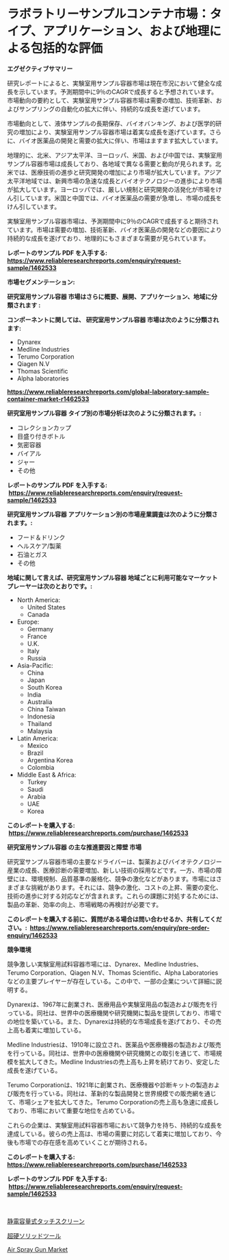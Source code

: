 <p><h1>ラボラトリーサンプルコンテナ市場：タイプ、アプリケーション、および地理による包括的な評価</h1></p><p><strong>エグゼクティブサマリー</strong></p>
<p><p>研究レポートによると、実験室用サンプル容器市場は現在市況において健全な成長を示しています。予測期間中に9％のCAGRで成長すると予想されています。市場動向の要約として、実験室用サンプル容器市場は需要の増加、技術革新、およびサンプリングの自動化の拡大に伴い、持続的な成長を遂げています。</p><p>市場動向として、液体サンプルの長期保存、バイオバンキング、および医学的研究の増加により、実験室用サンプル容器市場は着実な成長を遂げています。さらに、バイオ医薬品の開発と需要の拡大に伴い、市場はますます拡大しています。</p><p>地理的に、北米、アジア太平洋、ヨーロッパ、米国、および中国では、実験室用サンプル容器市場は成長しており、各地域で異なる需要と動向が見られます。北米では、医療技術の進歩と研究開発の増加により市場が拡大しています。アジア太平洋地域では、新興市場の急速な成長とバイオテクノロジーの進歩により市場が拡大しています。ヨーロッパでは、厳しい規制と研究開発の活発化が市場をけん引しています。米国と中国では、バイオ医薬品の需要が急増し、市場の成長をけん引しています。</p><p>実験室用サンプル容器市場は、予測期間中に9％のCAGRで成長すると期待されています。市場は需要の増加、技術革新、バイオ医薬品の開発などの要因により持続的な成長を遂げており、地理的にもさまざまな需要が見られています。</p></p>
<p><strong>レポートのサンプル PDF を入手する: <a href="https://www.reliableresearchreports.com/enquiry/request-sample/1462533">https://www.reliableresearchreports.com/enquiry/request-sample/1462533</a></strong></p>
<p><strong>市場セグメンテーション:</strong></p>
<p><strong> 研究室用サンプル容器 市場はさらに概要、展開、アプリケーション、地域に分類されます :</strong></p>
<p><strong>コンポーネントに関しては、 研究室用サンプル容器 市場は次のように分類されます: &nbsp;</strong></p>
<p><ul><li>Dynarex</li><li>Medline Industries</li><li>Terumo Corporation</li><li>Qiagen N.V</li><li>Thomas Scientific</li><li>Alpha laboratories</li></ul></p>
<p><strong><a href="https://www.reliableresearchreports.com/global-laboratory-sample-container-market-r1462533">https://www.reliableresearchreports.com/global-laboratory-sample-container-market-r1462533</a></strong></p>
<p><strong> 研究室用サンプル容器 タイプ別の市場分析は次のように分類されます。:</strong></p>
<p><ul><li>コレクションカップ</li><li>目盛り付きボトル</li><li>気密容器</li><li>バイアル</li><li>ジャー</li><li>その他</li></ul></p>
<p><strong>レポートのサンプル PDF を入手する: &nbsp;<a href="https://www.reliableresearchreports.com/enquiry/request-sample/1462533">https://www.reliableresearchreports.com/enquiry/request-sample/1462533</a></strong></p>
<p><strong> 研究室用サンプル容器 アプリケーション別の市場産業調査は次のように分類されます。:</strong></p>
<p><ul><li>フード＆ドリンク</li><li>ヘルスケア/製薬</li><li>石油とガス</li><li>その他</li></ul></p>
<p><strong>地域に関して言えば、研究室用サンプル容器 地域ごとに利用可能なマーケットプレーヤーは次のとおりです。:</strong></p>
<p><ul>
    <li>
        North America:
        <ul>
            <li>United States</li>
            <li>Canada</li>
        </ul>
    </li>
    <li>
        Europe:
        <ul>
            <li>Germany</li>
            <li>France</li>
            <li>U.K.</li>
            <li>Italy</li>
            <li>Russia</li>
        </ul>
    </li>
    <li>
        Asia-Pacific:
        <ul>
            <li>China</li>
            <li>Japan</li>
            <li>South Korea</li>
            <li>India</li>
            <li>Australia</li>
            <li>China Taiwan</li>
            <li>Indonesia</li>
            <li>Thailand</li>
            <li>Malaysia</li>
        </ul>
    </li>
    <li>
        Latin America:
        <ul>
            <li>Mexico</li>
            <li>Brazil</li>
            <li>Argentina Korea</li>
            <li>Colombia</li>
        </ul>
    </li>
    <li>
        Middle East & Africa:
        <ul>
            <li>Turkey</li>
            <li>Saudi</li>
            <li>Arabia</li>
            <li>UAE</li>
            <li>Korea</li>
        </ul>
    </li>
    </ul></p>
<p><strong>このレポートを購入する: &nbsp;<a href="https://www.reliableresearchreports.com/purchase/1462533">https://www.reliableresearchreports.com/purchase/1462533</a></strong></p>
<p><strong>研究室用サンプル容器 の主な推進要因と障壁 市場</strong></p>
<p><p>研究室サンプル容器市場の主要なドライバーは、製薬およびバイオテクノロジー産業の成長、医療診断の需要増加、新しい技術の採用などです。一方、市場の障壁には、環境規制、品質基準の厳格化、競争の激化などがあります。市場にはさまざまな挑戦があります。それには、競争の激化、コストの上昇、需要の変化、技術の進歩に対する対応などが含まれます。これらの課題に対処するためには、製品の革新、効率の向上、市場戦略の再検討が必要です。</p></p>
<p><strong>このレポートを購入する前に、質問がある場合は問い合わせるか、共有してください。:&nbsp; <a href="https://www.reliableresearchreports.com/enquiry/pre-order-enquiry/1462533">https://www.reliableresearchreports.com/enquiry/pre-order-enquiry/1462533</a></strong></p>
<p><strong>競争環境</strong></p>
<p><p>競争激しい実験室用試料容器市場には、Dynarex、Medline Industries、Terumo Corporation、Qiagen N.V、Thomas Scientific、Alpha Laboratoriesなどの主要プレイヤーが存在している。この中で、一部の企業について詳細に説明する。</p><p>Dynarexは、1967年に創業され、医療用品や実験室用品の製造および販売を行っている。同社は、世界中の医療機関や研究機関に製品を提供しており、市場での地位を築いている。また、Dynarexは持続的な市場成長を遂げており、その売上高も着実に増加している。</p><p>Medline Industriesは、1910年に設立され、医薬品や医療機器の製造および販売を行っている。同社は、世界中の医療機関や研究機関との取引を通じて、市場規模を拡大してきた。Medline Industriesの売上高も上昇を続けており、安定した成長を遂げている。</p><p>Terumo Corporationは、1921年に創業され、医療機器や診断キットの製造および販売を行っている。同社は、革新的な製品開発と世界規模での販売網を通じて、市場シェアを拡大してきた。Terumo Corporationの売上高も急速に成長しており、市場において重要な地位を占めている。</p><p>これらの企業は、実験室用試料容器市場において競争力を持ち、持続的な成長を達成している。彼らの売上高は、市場の需要に対応して着実に増加しており、今後も市場での存在感を高めていくことが期待される。</p></p>
<p><strong>このレポートを購入する: &nbsp; <a href="https://www.reliableresearchreports.com/purchase/1462533">https://www.reliableresearchreports.com/purchase/1462533</a></strong></p>
<p><strong>レポートのサンプル PDF を入手する: &nbsp;<a href="https://www.reliableresearchreports.com/enquiry/request-sample/1462533">https://www.reliableresearchreports.com/enquiry/request-sample/1462533</a></strong><strong></strong></p>
<p>&nbsp;</p>
<p><p><a href="https://github.com/ihabdkwlxs948/Market-Research-Report-List-1/blob/main/631883330075.md">静電容量式タッチスクリーン</a></p><p><a href="https://github.com/zoetazuur/Market-Research-Report-List-1/blob/main/753034030074.md">超硬ソリッドツール</a></p><p><a href="https://shimmer-gardenia-37a.notion.site/Air-Spray-Gun-Market-Size-Market-Outlook-and-Market-Forecast-2024-to-2031-93d484ae58644e1b8990a287f4423979">Air Spray Gun Market</a></p></p>